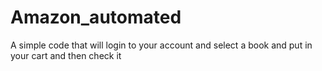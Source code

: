 # Amazon_automated
A simple code that will login to your account and select a book and put in your cart and then check it 
